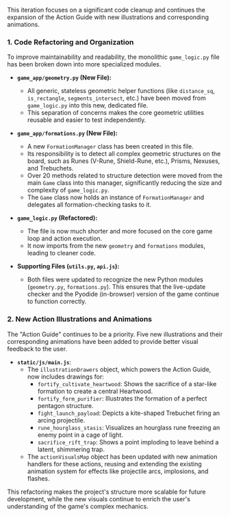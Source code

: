 This iteration focuses on a significant code cleanup and continues the expansion of the Action Guide with new illustrations and corresponding animations.

### 1. Code Refactoring and Organization

To improve maintainability and readability, the monolithic `game_logic.py` file has been broken down into more specialized modules.

- **`game_app/geometry.py` (New File):**
  - All generic, stateless geometric helper functions (like `distance_sq`, `is_rectangle`, `segments_intersect`, etc.) have been moved from `game_logic.py` into this new, dedicated file.
  - This separation of concerns makes the core geometric utilities reusable and easier to test independently.

- **`game_app/formations.py` (New File):**
  - A new `FormationManager` class has been created in this file.
  - Its responsibility is to detect all complex geometric structures on the board, such as Runes (V-Rune, Shield-Rune, etc.), Prisms, Nexuses, and Trebuchets.
  - Over 20 methods related to structure detection were moved from the main `Game` class into this manager, significantly reducing the size and complexity of `game_logic.py`.
  - The `Game` class now holds an instance of `FormationManager` and delegates all formation-checking tasks to it.

- **`game_logic.py` (Refactored):**
  - The file is now much shorter and more focused on the core game loop and action execution.
  - It now imports from the new `geometry` and `formations` modules, leading to cleaner code.

- **Supporting Files (`utils.py`, `api.js`):**
  - Both files were updated to recognize the new Python modules (`geometry.py`, `formations.py`). This ensures that the live-update checker and the Pyodide (in-browser) version of the game continue to function correctly.

### 2. New Action Illustrations and Animations

The "Action Guide" continues to be a priority. Five new illustrations and their corresponding animations have been added to provide better visual feedback to the user.

- **`static/js/main.js`**:
  - The `illustrationDrawers` object, which powers the Action Guide, now includes drawings for:
    - `fortify_cultivate_heartwood`: Shows the sacrifice of a star-like formation to create a central Heartwood.
    - `fortify_form_purifier`: Illustrates the formation of a perfect pentagon structure.
    - `fight_launch_payload`: Depicts a kite-shaped Trebuchet firing an arcing projectile.
    - `rune_hourglass_stasis`: Visualizes an hourglass rune freezing an enemy point in a cage of light.
    - `sacrifice_rift_trap`: Shows a point imploding to leave behind a latent, shimmering trap.
  - The `actionVisualsMap` object has been updated with new animation handlers for these actions, reusing and extending the existing animation system for effects like projectile arcs, implosions, and flashes.

This refactoring makes the project's structure more scalable for future development, while the new visuals continue to enrich the user's understanding of the game's complex mechanics.